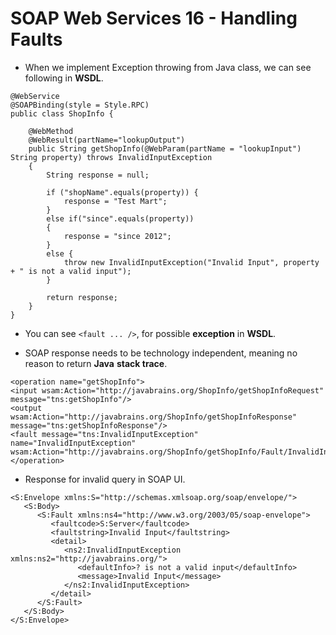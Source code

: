 # SOAP Web Services 16 - Handling Faults

- When we implement Exception throwing from Java class, we can see following in **WSDL**.

```
@WebService
@SOAPBinding(style = Style.RPC)
public class ShopInfo {
	
	@WebMethod
	@WebResult(partName="lookupOutput")
	public String getShopInfo(@WebParam(partName = "lookupInput") String property) throws InvalidInputException
	{
		String response = null;
		
		if ("shopName".equals(property)) {
			response = "Test Mart";
		}
		else if("since".equals(property))
		{
			response = "since 2012";
		}
		else {
			throw new InvalidInputException("Invalid Input", property + " is not a valid input");
		}
		
		return response;
	}
}
```

- You can see `<fault ... />`, for possible **exception** in **WSDL**.

- SOAP response needs to be technology independent, meaning no reason to return **Java** **stack trace**.

```
<operation name="getShopInfo">
<input wsam:Action="http://javabrains.org/ShopInfo/getShopInfoRequest" message="tns:getShopInfo"/>
<output wsam:Action="http://javabrains.org/ShopInfo/getShopInfoResponse" message="tns:getShopInfoResponse"/>
<fault message="tns:InvalidInputException" name="InvalidInputException" wsam:Action="http://javabrains.org/ShopInfo/getShopInfo/Fault/InvalidInputException"/>
</operation>
```

- Response for invalid query in SOAP UI.

```
<S:Envelope xmlns:S="http://schemas.xmlsoap.org/soap/envelope/">
   <S:Body>
      <S:Fault xmlns:ns4="http://www.w3.org/2003/05/soap-envelope">
         <faultcode>S:Server</faultcode>
         <faultstring>Invalid Input</faultstring>
         <detail>
            <ns2:InvalidInputException xmlns:ns2="http://javabrains.org/">
               <defaultInfo>? is not a valid input</defaultInfo>
               <message>Invalid Input</message>
            </ns2:InvalidInputException>
         </detail>
      </S:Fault>
   </S:Body>
</S:Envelope>
```